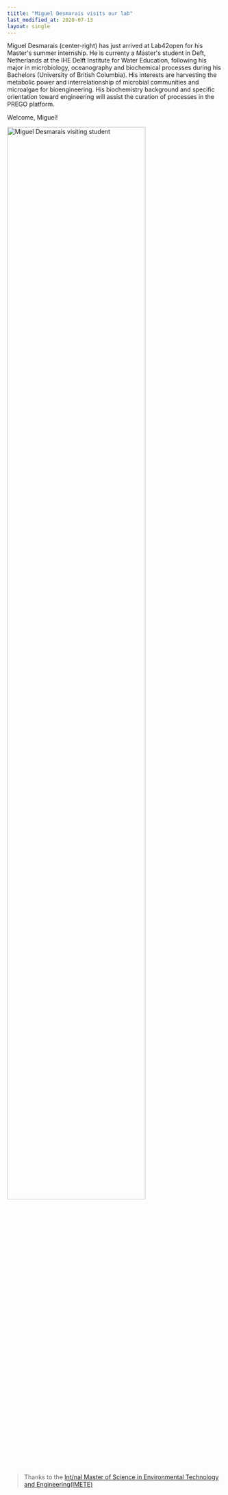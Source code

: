 ```yaml
---
tiitle: "Miguel Desmarais visits our lab"
last_modified_at: 2020-07-13
layout: single
---
```


Miguel Desmarais (center-right) has just arrived at Lab42open for his Master's summer internship. He is currenty a Master's student in Deft, Netherlands at the IHE Delft Institute for Water Education, following his major in microbiology, oceanography and biochemical processes during his Bachelors (University of British Columbia). His interests are harvesting the metabolic power and interrelationship of microbial communities and microalgae for bioengineering. His biochemistry background and specific orientation toward engineering will assist the curation of processes in the PREGO platform. 

Welcome, Miguel!

<img src="{{ site.url }}{{ site.baseurl }}/images/miguel_and_prego_members.jpg" alt="Miguel Desmarais visiting student" style="width: 80%;">

> Thanks to the [Int/nal Master of Science in Environmental Technology and Engineering(IMETE)](https://www.imete.eu/)


